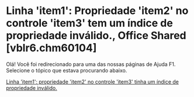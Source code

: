 
# Linha 'item1': Propriedade 'item2' no controle 'item3' tem um índice de propriedade inválido., Office Shared [vblr6.chm60104]

Olá! Você foi redirecionado para uma das nossas páginas de Ajuda F1. Selecione o tópico que estava procurando abaixo.

[Linha 'item1': propriedade 'item2' no controle 'item3' tinha um índice de propriedade inválido.](http://msdn.microsoft.com/library/aa1fc07e-4dce-e50e-cf02-d77586359057%28Office.15%29.aspx)
